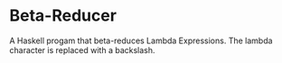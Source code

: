 # Beta-Reducer
A Haskell progam that beta-reduces Lambda Expressions. The lambda character is replaced with a backslash.
